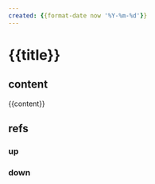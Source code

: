 ```yaml
---
created: {{format-date now '%Y-%m-%d'}}
---
```


# {{title}}

## content

{{content}}

## refs

### up

### down

